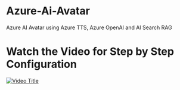 # Azure-Ai-Avatar
Azure AI Avatar using Azure TTS, Azure OpenAI and AI Search RAG

# Watch the Video for Step by Step Configuration

[![Video Title](https://img.youtube.com/vi/rVG2Y8CWNb0/0.jpg)](https://www.youtube.com/watch?v=rVG2Y8CWNb0)
